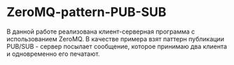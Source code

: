 # ZeroMQ-pattern-PUB-SUB
В данной работе реализована клиент-серверная программа с использованием ZeroMQ. В качестве примера взят паттерн публикации PUB/SUB - сервер посылает сообщение, которое принимаю два клиента и одновременно его печатают.
